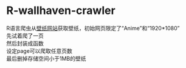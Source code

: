 # R-wallhaven-crawler
R语言爬虫从[壁纸网站](https://wallhaven.cc/)获取壁纸，初始网页限定了“Anime”和“1920*1080”   
先试着爬了一页     
然后封装成函数   
设定page可以爬取任意页数  
最后删掉存储空间小于1MB的壁纸  
